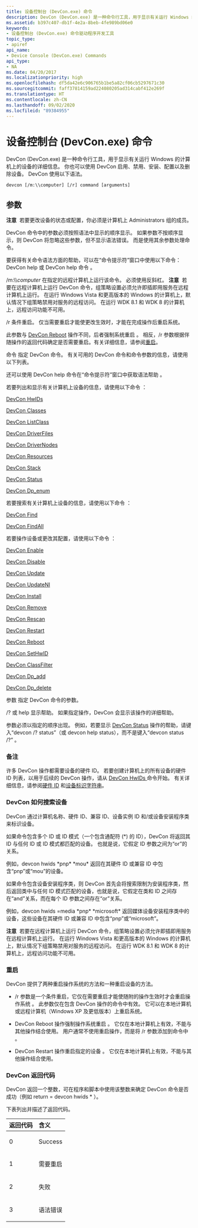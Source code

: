 ```yaml
---
title: 设备控制台 (DevCon.exe) 命令
description: DevCon (DevCon.exe) 是一种命令行工具，用于显示有关运行 Windows 的计算机上的设备的详细信息。 你也可以使用 DevCon 启用、禁用、安装、配置以及删除设备。 DevCon 使用以下语法。
ms.assetid: b397c407-db1f-4e2a-8beb-4fe989bd06e0
keywords:
- 设备控制台 (DevCon.exe) 命令驱动程序开发工具
topic_type:
- apiref
api_name:
- Device Console (DevCon.exe) Commands
api_type:
- NA
ms.date: 04/20/2017
ms.localizationpriority: high
ms.openlocfilehash: df5da42e6c906765b1be5a82cf06cb5297671c30
ms.sourcegitcommit: faff37814159ad224080205ad314cabf412e269f
ms.translationtype: HT
ms.contentlocale: zh-CN
ms.lasthandoff: 09/02/2020
ms.locfileid: "89384955"
---
```

# <a name="device-console-devconexe-commands"></a>设备控制台 (DevCon.exe) 命令


DevCon (DevCon.exe) 是一种命令行工具，用于显示有关运行 Windows 的计算机上的设备的详细信息。 你也可以使用 DevCon 启用、禁用、安装、配置以及删除设备。 DevCon 使用以下语法。

```
devcon [/m:\\computer] [/r] command [arguments] 
```

## <a name="span-idddk_devcon_general_commands_toolsspanspan-idddk_devcon_general_commands_toolsspanparameters"></a><span id="ddk_devcon_general_commands_tools"></span><span id="DDK_DEVCON_GENERAL_COMMANDS_TOOLS"></span>参数


**注意**  若要更改设备的状态或配置，你必须是计算机上 Administrators 组的成员。

 

DevCon 命令中的参数必须按照语法中显示的顺序显示。 如果参数不按顺序显示，则 DevCon 将忽略这些参数，但不显示语法错误。 而是使用其余参数处理命令。

要获得有关命令语法方面的帮助，可以在“命令提示符”窗口中使用以下命令：DevCon help 或 DevCon help 命令    。

<span id="________m___computer______"></span><span id="________M___COMPUTER______"></span> /m:\\\\<em>computer</em>  在指定的远程计算机上运行该命令。 必须使用反斜杠。
**注意**  若要在远程计算机上运行 DevCon 命令，组策略设置必须允许即插即用服务在远程计算机上运行。 在运行 Windows Vista 和更高版本的 Windows 的计算机上，默认情况下组策略禁用对服务的远程访问。 在运行 WDK 8.1 和 WDK 8 的计算机上，远程访问功能不可用。

 

<span id="________r______"></span><span id="________R______"></span> /r  条件重启。 仅当需要重启才能使更改生效时，才能在完成操作后重启系统。

此参数与 [DevCon Reboot](devcon-reboot.md) 操作不同，后者强制系统重启  。 相反，/r  参数根据伴随操作的返回代码确定是否需要重启。有关详细信息，请参阅[重启](#ddk-rebooting-and-restarting-tools)。

<span id="_______command______"></span><span id="_______COMMAND______"></span> 命令  指定 DevCon 命令。 有关可用的 DevCon 命令和命令参数的信息，请使用以下列表。

还可以使用 DevCon help 命令在“命令提示符”窗口中获取语法帮助   。

若要列出和显示有关计算机上设备的信息，请使用以下命令  ：

[DevCon HwIDs  ](devcon-hwids.md)

[DevCon Classes  ](devcon-classes.md)

[DevCon ListClass  ](devcon-listclass.md)

[DevCon DriverFiles  ](devcon-driverfiles.md)

[DevCon DriverNodes  ](devcon-drivernodes.md)

[DevCon Resources  ](devcon-resources.md)

[DevCon Stack  ](devcon-stack.md)

[DevCon Status  ](devcon-status.md)

[DevCon Dp\_enum  ](devcon-dp-enum.md)

若要搜索有关计算机上设备的信息，请使用以下命令  ：

[DevCon Find  ](devcon-find.md)

[DevCon FindAll  ](devcon-findall.md)

若要操作设备或更改其配置，请使用以下命令  ：

[DevCon Enable  ](devcon-enable.md)

[DevCon Disable  ](devcon-disable.md)

[DevCon Update  ](devcon-update.md)

[DevCon UpdateNI  ](devcon-updateni.md)

[DevCon Install  ](devcon-install.md)

[DevCon Remove  ](devcon-remove.md)

[DevCon Rescan  ](devcon-rescan.md)

[DevCon Restart  ](devcon-restart.md)

[DevCon Reboot  ](devcon-reboot.md)

[DevCon SetHwID  ](devcon-sethwid.md)

[DevCon ClassFilter  ](devcon-classfilter.md)

[DevCon Dp\_add  ](devcon-dp-add.md)

[DevCon Dp\_delete  ](devcon-dp-delete.md)

<span id="_______arguments______"></span><span id="_______ARGUMENTS______"></span> 参数  指定 DevCon 命令的参数。

<span id="__________or_help"></span><span id="__________OR_HELP"></span> /?  或 help  显示帮助。 如果指定操作，DevCon 会显示该操作的详细帮助。

参数必须以指定的顺序出现。 例如，若要显示 [DevCon Status](devcon-status.md) 操作的帮助，请键入“devcon /? status”（或 devcon help status），而不是键入“devcon status /?”     。

### <a name="span-idcommentsspanspan-idcommentsspancomments"></a><span id="comments"></span><span id="COMMENTS"></span>备注

许多 DevCon 操作都需要设备的硬件 ID。 若要创建计算机上的所有设备的硬件 ID 列表，以用于后续的 DevCon 操作，请从 [DevCon HwIDs  ](devcon-hwids.md) 命令开始。 有关详细信息，请参阅[硬件 ID](../install/hardware-ids.md) 和[设备标识字符串](../install/device-identification-strings.md)。

### <a name="span-idddk_devcon_search_logic_toolsspanspan-idddk_devcon_search_logic_toolsspanhow-devcon-searches-for-devices"></a><span id="ddk_devcon_search_logic_tools"></span><span id="DDK_DEVCON_SEARCH_LOGIC_TOOLS"></span>DevCon 如何搜索设备

DevCon 通过计算机名称、硬件 ID、兼容 ID、设备实例 ID 和/或设备安装程序类来标识设备。

如果命令包含多个 ID 或 ID 模式（一个包含通配符 (\*) 的 ID），DevCon 将返回其 ID 与任何 ID 或 ID 模式都匹配的设备。 也就是说，它假定 ID 参数之间为“or”的关系。

例如，devcon hwids \*pnp\* \*mou\*  返回在其硬件 ID 或兼容 ID 中包含“pnp”或“mou”的设备。

如果命令包含设备安装程序类，则 DevCon 首先会将搜索限制为安装程序类，然后返回类中与任何 ID 模式匹配的设备，也就是说，它假定在类和 ID 之间存在“and”关系，而在每个 ID 参数之间存在“or”关系。

例如，devcon hwids =media \*pnp\* \*microsoft\*  返回媒体设备安装程序类中的设备，这些设备在其硬件 ID 或兼容 ID 中包含“pnp”或“microsoft”。

**注意**  若要在远程计算机上运行 DevCon 命令，组策略设置必须允许即插即用服务在远程计算机上运行。 在运行 Windows Vista 和更高版本的 Windows 的计算机上，默认情况下组策略禁用对服务的远程访问。 在运行 WDK 8.1 和 WDK 8 的计算机上，远程访问功能不可用。

 

### <a name="span-idddk_rebooting_and_restarting_toolsspanspan-idddk_rebooting_and_restarting_toolsspanrebooting-and-restarting"></a><span id="ddk_rebooting_and_restarting_tools"></span><span id="DDK_REBOOTING_AND_RESTARTING_TOOLS"></span><a name="ddk-rebooting-and-restarting-tools"></a>重启

DevCon 提供了两种重启操作系统的方法和一种重启设备的方法。

-   /r 参数是一个条件重启，它仅在需要重启才能使随附的操作生效时才会重启操作系统  。 此参数仅在包含 DevCon 操作的命令中有效。 它可以在本地计算机或远程计算机（Windows XP 及更低版本）上重启系统。

-   DevCon Reboot 操作强制操作系统重启  。 它仅在本地计算机上有效，不能与其他操作结合使用。 用户通常不使用重启操作，而是将 /r 参数添加到命令中  。

-   DevCon Restart 操作重启指定的设备  。 它仅在本地计算机上有效，不能与其他操作结合使用。

### <a name="span-idddk_devcon_return_codes_toolsspanspan-idddk_devcon_return_codes_toolsspandevcon-return-codes"></a><span id="ddk_devcon_return_codes_tools"></span><span id="DDK_DEVCON_RETURN_CODES_TOOLS"></span>DevCon 返回代码

DevCon 返回一个整数，可在程序和脚本中使用该整数来确定 DevCon 命令是否成功（例如 return = devcon hwids \*  ）。

下表列出并描述了返回代码。

<table>
<colgroup>
<col width="50%" />
<col width="50%" />
</colgroup>
<thead>
<tr class="header">
<th align="left">返回代码</th>
<th align="left">含义</th>
</tr>
</thead>
<tbody>
<tr class="odd">
<td align="left"><p>0</p></td>
<td align="left"><p>Success</p></td>
</tr>
<tr class="even">
<td align="left"><p>1</p></td>
<td align="left"><p>需要重启</p></td>
</tr>
<tr class="odd">
<td align="left"><p>2</p></td>
<td align="left"><p>失败</p></td>
</tr>
<tr class="even">
<td align="left"><p>3</p></td>
<td align="left"><p>语法错误</p></td>
</tr>
</tbody>
</table>

 

 

